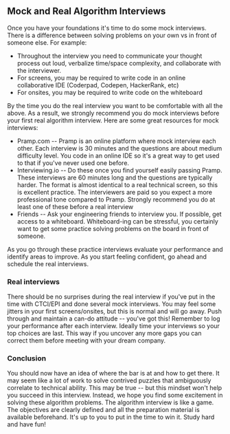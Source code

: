 ## Mock and Real Algorithm Interviews
Once you have your foundations it's time to do some mock interviews. There is a difference between solving problems on your own vs in front of someone else. For example:

* Throughout the interview you need to communicate your thought process out loud, verbalize time/space complexity, and collaborate with the interviewer.
* For screens, you may be required to write code in an online collaborative IDE (Coderpad, Codepen, HackerRank, etc)
* For onsites, you may be required to write code on the whiteboard

By the time you do the real interview you want to be comfortable with all the above. As a result, we strongly recommend you do mock interviews before your first real algorithm interview. Here are some great resources for mock interviews:

* Pramp.com -- Pramp is an online platform where mock interview each other. Each interview is 30 minutes and the questions are about medium difficulty level. You code in an online IDE so it's a great way to get used to that if you've never used one before.
* Interviewing.io -- Do these once you find yourself easily passing Pramp. These interviews are 60 minutes long and the questions are typically harder. The format is almost identical to a real technical screen, so this is excellent practice. The interviewers are paid so you expect a more professional tone compared to Pramp. Strongly recommend you do at least one of these before a real interview
* Friends -- Ask your engineering friends to interview you. If possible, get access to a whiteboard. Whiteboard-ing can be stressful, you certainly want to get some practice solving problems on the board in front of someone.

As you go through these practice interviews evaluate your performance and identify areas to improve. As you start feeling confident, go ahead and schedule the real interviews.

### Real interviews
There should be no surprises during the real interview if you've put in the time with CTCI/EPI and done several mock interviews. You may feel some jitters in your first screens/onsites, but this is normal and will go away. Push through and maintain a can-do attitude -- you've got this! Remember to log your performance after each interview. Ideally time your interviews so your top choices are last. This way if you uncover any more gaps you can correct them before meeting with your dream company.

### Conclusion
You should now have an idea of where the bar is at and how to get there. It may seem like a lot of work to solve contrived puzzles that ambiguously correlate to technical ability. This may be true -- but this mindset won't help you succeed in this interview. Instead, we hope you find some excitement in solving these algorithm problems. The algorithm interview is like a game. The objectives are clearly defined and all the preparation material is available beforehand. It's up to you to put in the time to win it. Study hard and have fun!
